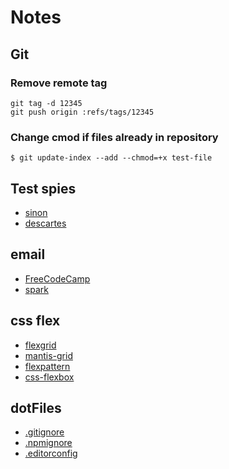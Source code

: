 # Notes

## Git

### Remove remote tag
```console
git tag -d 12345
git push origin :refs/tags/12345
```

### Change cmod if files already in repository
```console
$ git update-index --add --chmod=+x test-file
```

## Test spies
- [sinon](https://github.com/sinonjs/sinon)
- [descartes](https://github.com/mariusGundersen/descartes)

## email
- [FreeCodeCamp](https://medium.freecodecamp.com/the-fab-four-technique-to-create-responsive-emails-without-media-queries-baf11fdfa848#.lrdf9zegi)
- [spark](https://spark.ru/startup/pechkin-mail/blog/13313/vyorstka-pisem-60-poleznih-resursov-rukovodstv-i-issledovanij)

## css flex
- [flexgrid](http://flexboxgrid.com/)
- [mantis-grid](http://mantisjs.github.io/mantis-grid/)
- [flexpattern](http://www.flexboxpatterns.com/home)
- [css-flexbox](http://premium.wpmudev.org/blog/css-flexbox/)


## dotFiles
- [.gitignore](https://github.com/GitScrum/Notes/blob/master/.gitignore)
- [.npmignore](https://github.com/GitScrum/Notes/blob/master/.npmignore)
- [.editorconfig](https://github.com/GitScrum/Notes/blob/master/.editorconfig)
